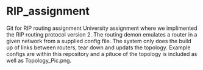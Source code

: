 # RIP_assignment
Git for RIP routing assignment 
University assignment where we implimented the RIP routing protocol version 2. The routing demon emulates a router in a given network from a supplied config file. The system only does the build up of links between routers, tear down and updats the topology. Example configs are within this repository and a pituce of the topology is included as well as Topology_Pic.png.
